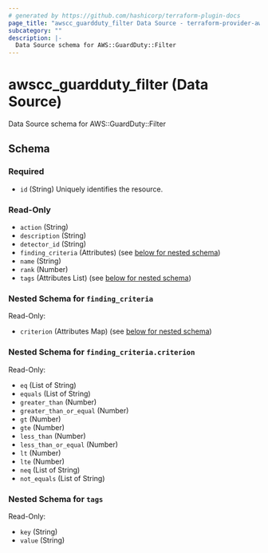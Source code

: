 ```yaml
---
# generated by https://github.com/hashicorp/terraform-plugin-docs
page_title: "awscc_guardduty_filter Data Source - terraform-provider-awscc"
subcategory: ""
description: |-
  Data Source schema for AWS::GuardDuty::Filter
---
```


# awscc_guardduty_filter (Data Source)

Data Source schema for AWS::GuardDuty::Filter



<!-- schema generated by tfplugindocs -->
## Schema

### Required

- `id` (String) Uniquely identifies the resource.

### Read-Only

- `action` (String)
- `description` (String)
- `detector_id` (String)
- `finding_criteria` (Attributes) (see [below for nested schema](#nestedatt--finding_criteria))
- `name` (String)
- `rank` (Number)
- `tags` (Attributes List) (see [below for nested schema](#nestedatt--tags))

<a id="nestedatt--finding_criteria"></a>
### Nested Schema for `finding_criteria`

Read-Only:

- `criterion` (Attributes Map) (see [below for nested schema](#nestedatt--finding_criteria--criterion))

<a id="nestedatt--finding_criteria--criterion"></a>
### Nested Schema for `finding_criteria.criterion`

Read-Only:

- `eq` (List of String)
- `equals` (List of String)
- `greater_than` (Number)
- `greater_than_or_equal` (Number)
- `gt` (Number)
- `gte` (Number)
- `less_than` (Number)
- `less_than_or_equal` (Number)
- `lt` (Number)
- `lte` (Number)
- `neq` (List of String)
- `not_equals` (List of String)



<a id="nestedatt--tags"></a>
### Nested Schema for `tags`

Read-Only:

- `key` (String)
- `value` (String)

